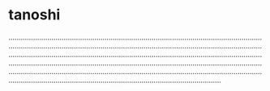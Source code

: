 # tanoshi
....................................................................................................................................................................................................................................................................................................................................................................................................................................................................................................................................................................................................................................................................................................................................................